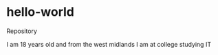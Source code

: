 # hello-world
Repository

I am 18 years old and from the west midlands I am at college studying IT 
